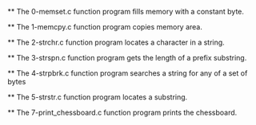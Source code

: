 ** The 0-memset.c function program fills memory with a constant byte.

** The 1-memcpy.c function program copies memory area.

** The 2-strchr.c function program locates a character in a string.

** The 3-strspn.c function program gets the length of a prefix substring.

** The 4-strpbrk.c function program searches a string for any of a set of bytes

** The 5-strstr.c function program  locates a substring.

** The 7-print_chessboard.c function program prints the chessboard.

